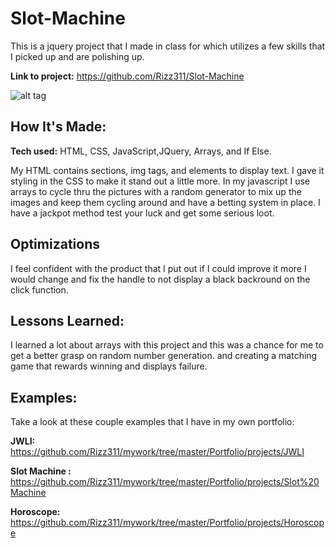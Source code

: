# Slot-Machine
This is a jquery project that I made in class for which utilizes a few skills that I picked up and are polishing up.

**Link to project:** https://github.com/Rizz311/Slot-Machine

![alt tag](https://github.com/Rizz311/Game-of-Thrones/blob/master/GoT%20API/img/GoT.png)

## How It's Made:

**Tech used:** HTML, CSS, JavaScript,JQuery, Arrays, and If Else.

My HTML contains sections, img tags, and elements to display text. I gave it styling in the CSS to make it stand out a little more. In my javascript I use arrays to cycle thru the pictures with a random generator to mix up the images and keep them cycling around and have a betting system in place. I have a jackpot method test your luck and get some serious loot.

## Optimizations
I feel confident with the product that I put out if I could improve it more I would change and fix the handle to not display a black backround on the click function.

## Lessons Learned:
I learned a lot about arrays with this project and this was a chance for me to get a better grasp on random number generation. and creating a matching game that rewards winning and displays failure.

## Examples:
Take a look at these couple examples that I have in my own portfolio:

**JWLI:** https://github.com/Rizz311/mywork/tree/master/Portfolio/projects/JWLI

**Slot Machine :** https://github.com/Rizz311/mywork/tree/master/Portfolio/projects/Slot%20Machine

**Horoscope:** https://github.com/Rizz311/mywork/tree/master/Portfolio/projects/Horoscope



